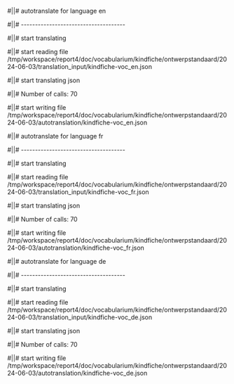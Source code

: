 #||# autotranslate for language en  

#||# -------------------------------------  

#||# start translating  

#||# start reading file /tmp/workspace/report4/doc/vocabularium/kindfiche/ontwerpstandaard/2024-06-03/translation_input/kindfiche-voc_en.json  

#||# start translating json  

#||# Number of calls: 70  

#||# start writing file /tmp/workspace/report4/doc/vocabularium/kindfiche/ontwerpstandaard/2024-06-03/autotranslation/kindfiche-voc_en.json  

#||# autotranslate for language fr  

#||# -------------------------------------  

#||# start translating  

#||# start reading file /tmp/workspace/report4/doc/vocabularium/kindfiche/ontwerpstandaard/2024-06-03/translation_input/kindfiche-voc_fr.json  

#||# start translating json  

#||# Number of calls: 70  

#||# start writing file /tmp/workspace/report4/doc/vocabularium/kindfiche/ontwerpstandaard/2024-06-03/autotranslation/kindfiche-voc_fr.json  

#||# autotranslate for language de  

#||# -------------------------------------  

#||# start translating  

#||# start reading file /tmp/workspace/report4/doc/vocabularium/kindfiche/ontwerpstandaard/2024-06-03/translation_input/kindfiche-voc_de.json  

#||# start translating json  

#||# Number of calls: 70  

#||# start writing file /tmp/workspace/report4/doc/vocabularium/kindfiche/ontwerpstandaard/2024-06-03/autotranslation/kindfiche-voc_de.json  

